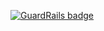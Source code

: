 
[![GuardRails badge](https://badges.production.guardrails.io/shtakai/waitercaller.svg)](https://www.guardrails.io)
